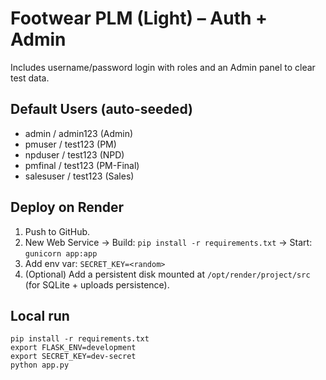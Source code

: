 # Footwear PLM (Light) – Auth + Admin

Includes username/password login with roles and an Admin panel to clear test data.

## Default Users (auto-seeded)
- admin / admin123 (Admin)
- pmuser / test123 (PM)
- npduser / test123 (NPD)
- pmfinal / test123 (PM-Final)
- salesuser / test123 (Sales)

## Deploy on Render
1) Push to GitHub.
2) New Web Service → Build: `pip install -r requirements.txt` → Start: `gunicorn app:app`
3) Add env var: `SECRET_KEY=<random>`
4) (Optional) Add a persistent disk mounted at `/opt/render/project/src` (for SQLite + uploads persistence).

## Local run
```
pip install -r requirements.txt
export FLASK_ENV=development
export SECRET_KEY=dev-secret
python app.py
```
